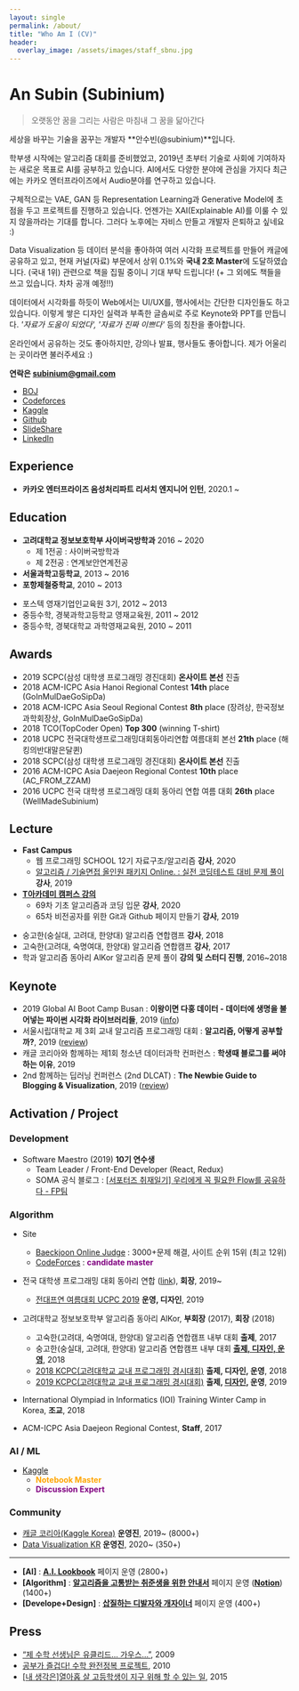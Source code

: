 ```yaml
---
layout: single
permalink: /about/
title: "Who Am I (CV)"
header:
  overlay_image: /assets/images/staff_sbnu.jpg
---
```


# An Subin (Subinium)

> 오랫동안 꿈을 그리는 사람은 마침내 그 꿈을 닮아간다

세상을 바꾸는 기술을 꿈꾸는 개발자 **안수빈(@subinium)**입니다. 

학부생 시작에는 알고리즘 대회를 준비했었고, 2019년 초부터 기술로 사회에 기여하자는 새로운 목표로 AI를 공부하고 있습니다.
AI에서도 다양한 분야에 관심을 가지다 최근에는 카카오 엔터프라이즈에서 Audio분야를 연구하고 있습니다. 

구체적으로는 VAE, GAN 등 Representation Learning과 Generative Model에 초점을 두고 프로젝트를 진행하고 있습니다.
언젠가는 XAI(Explainable AI)를 이룰 수 있지 않을까라는 기대를 합니다. 그러다 노후에는 자비스 만들고 개발자 은퇴하고 싶네요 :)

Data Visualization 등 데이터 분석을 좋아하여 여러 시각화 프로젝트를 만들어 캐글에 공유하고 있고, 현재 커널(자료) 부문에서 상위 0.1%와 **국내 2호 Master**에 도달하였습니다. (국내 1위) 관련으로 책을 집필 중이니 기대 부탁 드립니다! (+ 그 외에도 책들을 쓰고 있습니다. 차차 공개 예정!!)

데이터에서 시각화를 하듯이 Web에서는 UI/UX를, 행사에서는 간단한 디자인들도 하고 있습니다.
이렇게 쌓은 디자인 실력과 부족한 글솜씨로 주로 Keynote와 PPT를 만듭니다. *'자료가 도움이 되었다', '자료가 진짜 이쁘다'* 등의 칭찬을 좋아합니다.

온라인에서 공유하는 것도 좋아하지만, 강의나 발표, 행사들도 좋아합니다. 
제가 어울리는 곳이라면 불러주세요 :) 

**연락은 subinium@gmail.com**

- [BOJ](https://www.acmicpc.net/user/subinium)
- [Codeforces](http://codeforces.com/profile/subinium)
- [Kaggle](https://www.kaggle.com/subinium)
- [Github](https://github.com/subinium)
- [SlideShare](https://www.slideshare.net/SubinAn1)
- [LinkedIn](https://www.linkedin.com/in/subin-an-841975110/)

## Experience

- **카카오 엔터프라이즈 음성처리파트 리서치 엔지니어 인턴**, 2020.1 ~

## Education

- **고려대학교 정보보호학부 사이버국방학과** 2016 ~ 2020
  - 제 1전공 : 사이버국방학과
  - 제 2전공 : 연계보안연계전공
- **서울과학고등학교**, 2013 ~ 2016
- **포항제철중학교**, 2010 ~ 2013

* 포스텍 영재기업인교육원 3기, 2012 ~ 2013
* 중등수학, 경북과학고등학교 영재교육원, 2011 ~ 2012
* 중등수학, 경북대학교 과학영재교육원, 2010 ~ 2011

## Awards

- 2019 SCPC(삼성 대학생 프로그래밍 경진대회) **온사이트 본선** 진출
- 2018 ACM-ICPC Asia Hanoi Regional Contest **14th** place (GoInMulDaeGoSipDa)
- 2018 ACM-ICPC Asia Seoul Regional Contest **8th** place (장려상, 한국정보과학회장상, GoInMulDaeGoSipDa)
- 2018 TCO(TopCoder Open) **Top 300** (winning T-shirt)
- 2018 UCPC 전국대학생프로그래밍대회동아리연합 여름대회 본선 **21th** place (해킹의반대말은달퀸)
- 2018 SCPC(삼성 대학생 프로그래밍 경진대회) **온사이트 본선** 진출
- 2016 ACM-ICPC Asia Daejeon Regional Contest **10th** place (AC_FROM_ZZAM)
- 2016 UCPC 전국 대학생 프로그래밍 대회 동아리 연합 여름 대회 **26th** place (WellMadeSubinium)

## Lecture 

- **Fast Campus** 
  - 웹 프로그래밍 SCHOOL 12기 자료구조/알고리즘 **강사**, 2020
  - [알고리즘 / 기술면접 올인원 패키지 Online. : 실전 코딩테스트 대비 문제 풀이](https://www.fastcampus.co.kr/dev_online_algo/) **강사**, 2019
- **[T아카데미 캠퍼스 강의]((https://tacademy.skplanet.com/front/tacademy/courseinfo/campus.action))** 
  - 69차 기초 알고리즘과 코딩 입문 **강사**, 2020
  - 65차 비전공자를 위한 Git과 Github 페이지 만들기 **강사**, 2019

* 숭고한(숭실대, 고려대, 한양대) 알고리즘 연합캠프 **강사**, 2018
* 고숙한(고려대, 숙명여대, 한양대) 알고리즘 연합캠프 **강사**, 2017
* 학과 알고리즘 동아리 AlKor 알고리즘 문제 풀이 **강의 및 스터디 진행**, 2016~2018

## Keynote

- 2019 Global AI Boot Camp Busan : **이왕이면 다홍 데이터 - 데이터에 생명을 불어넣는 파이썬 시각화 라이브러리들**, 2019 ([info](https://festa.io/events/783))
- 서울시립대학교 제 3회 교내 알고리즘 프로그래밍 대회 : **알고리즘, 어떻게 공부할까?**, 2019 ([review](/meaningful-ps-algorithm-study/))
- 캐글 코리아와 함께하는 제1회 청소년 데이터과학 컨퍼런스 : **학생때 블로그를 써야하는 이유**, 2019
- 2nd 함께하는 딥러닝 컨퍼런스 (2nd DLCAT) : **The Newbie Guide to Blogging & Visualization**, 2019 ([review](/2nd-dlcat-review/))

## Activation / Project

### Development

- Software Maestro (2019) **10기 연수생**
  - Team Leader / Front-End Developer (React, Redux)
  - SOMA 공식 블로그 : [[서포터즈 취재일기] 우리에게 꼭 필요한 Flow를 공유하다 - FP팀](https://blog.naver.com/sw_maestro/221710898997)

### Algorithm

- Site
  - [Baeckjoon Online Judge](https://www.acmicpc.net/user/subinium) : 3000+문제 해결, 사이트 순위 15위 (최고 12위)
  - [CodeForces](http://codeforces.com/profile/subinium) : <b style='color:purple'>candidate master </b>

- 전국 대학생 프로그래밍 대회 동아리 연합 ([link](https://www.facebook.com/groups/ucpc.korea/)), **회장**, 2019~
  - [전대프연 여름대회 UCPC 2019](https://ucpc-kr.github.io/) **운영, 디자인**, 2019

- 고려대학교 정보보호학부 알고리즘 동아리 AlKor, **부회장** (2017), **회장** (2018)
  - 고숙한(고려대, 숙명여대, 한양대) 알고리즘 연합캠프 내부 대회 **출제**, 2017
  - 숭고한(숭실대, 고려대, 한양대) 알고리즘 연합캠프 내부 대회 **[출제, 디자인, 운영](https://subinium.github.io/sgh/)**, 2018
  - [2018 KCPC(고려대학교 교내 프로그래밍 경시대회)](https://www.facebook.com/2018KCPC/) **출제, 디자인, 운영**, 2018
  - [2019 KCPC(고려대학교 교내 프로그래밍 경시대회)](https://kcpc19.contest.codeforces.com/) **출제, [디자인](https://www.facebook.com/shovelingdesignoper/posts/1474006526071268), 운영**, 2019

- International Olympiad in Informatics (IOI) Training Winter Camp in Korea, **조교**, 2018
- ACM-ICPC Asia Daejeon Regional Contest, **Staff**, 2017

### AI / ML

- [Kaggle](https://www.kaggle.com/subinium)
  - <b style='color:orange'>Notebook Master</b>
  - <b style='color:purple'>Discussion Expert</b>

### Community

- [캐글 코리아(Kaggle Korea)](https://www.facebook.com/groups/KaggleKoreaOpenGroup/) **운영진**, 2019~ (8000+)
- [Data Visualization KR](https://www.facebook.com/groups/2542191496047967/) **운영진**, 2020~ (350+)

---

- **[AI]** : **[A.I. Lookbook](https://www.facebook.com/AI.Lookbook/)** 페이지 운영 (2800+)
- **[Algorithm]** : **[알고리즘을 고통받는 취준생을 위한 안내서](https://www.facebook.com/algoguide/?modal=admin_todo_tour)** 페이지 운영 (**[Notion](https://www.notion.so/subinium/4e7f47700af341f4b649e4cad0c4fb30?fbclid=IwAR2EmLpbL2ACW9zgQhpfox56IPue7qEWF4AgnqgJ-A0IMJiYGWHkecFJmhw)**) (1400+)
- **[Develope+Design]** : **[삽질하는 디발자와 개자이너](https://www.facebook.com/shovelingdesignoper/?modal=admin_todo_tour)** 페이지 운영 (400+)


## Press

- [“제 수학 선생님은 유클리드… 가우스…”](http://news.donga.com/3/all/20090608/8741496/1), 2009
- [공부가 즐겁다! 수학 완전정복 프로젝트](http://woman.donga.com/3/all/12/142535/1), 2010
- [[내 생각은]열아홉 살 고등학생이 지구 위해 할 수 있는 일](http://www.donga.com/news/article/all/20150416/70732170/1), 2015
